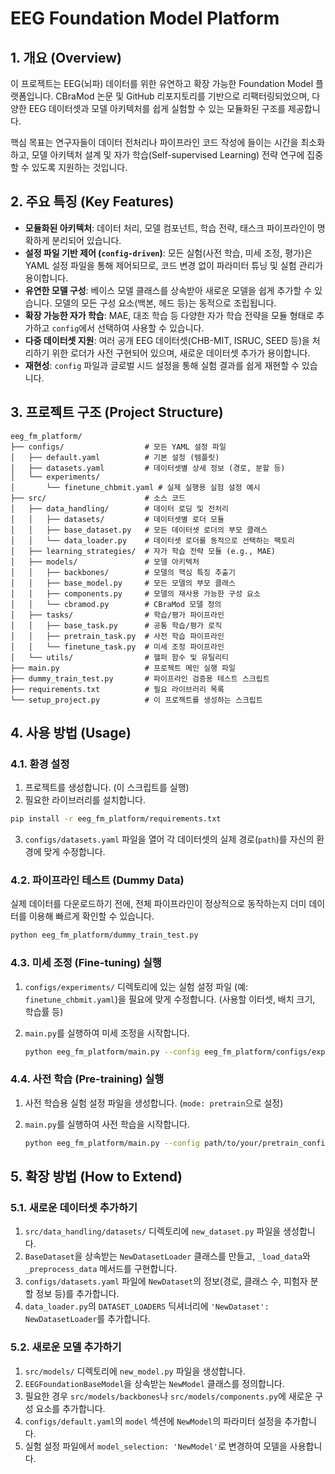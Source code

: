 # EEG Foundation Model Platform

  ## 1. 개요 (Overview)

  이 프로젝트는 EEG(뇌파) 데이터를 위한 유연하고 확장 가능한 Foundation Model 플랫폼입니다. CBraMod 논문 및 GitHub 리포지토리를 기반으로 리팩터링되었으며, 다양한 EEG 데이터셋과 모델 아키텍처를 쉽게 실험할 수 있는 모듈화된 구조를 제공합니다.

  핵심 목표는 연구자들이 데이터 전처리나 파이프라인 코드 작성에 들이는 시간을 최소화하고, 모델 아키텍처 설계 및 자가 학습(Self-supervised Learning) 전략 연구에 집중할 수 있도록 지원하는 것입니다.

  ## 2. 주요 특징 (Key Features)

  - **모듈화된 아키텍처**: 데이터 처리, 모델 컴포넌트, 학습 전략, 태스크 파이프라인이 명확하게 분리되어 있습니다.
  - **설정 파일 기반 제어 (`config-driven`)**: 모든 실험(사전 학습, 미세 조정, 평가)은 YAML 설정 파일을 통해 제어되므로, 코드 변경 없이 파라미터 튜닝 및 실험 관리가 용이합니다.
  - **유연한 모델 구성**: 베이스 모델 클래스를 상속받아 새로운 모델을 쉽게 추가할 수 있습니다. 모델의 모든 구성 요소(백본, 헤드 등)는 동적으로 조립됩니다.
  - **확장 가능한 자가 학습**: MAE, 대조 학습 등 다양한 자가 학습 전략을 모듈 형태로 추가하고 `config`에서 선택하여 사용할 수 있습니다.
  - **다중 데이터셋 지원**: 여러 공개 EEG 데이터셋(CHB-MIT, ISRUC, SEED 등)을 처리하기 위한 로더가 사전 구현되어 있으며, 새로운 데이터셋 추가가 용이합니다.
  - **재현성**: `config` 파일과 글로벌 시드 설정을 통해 실험 결과를 쉽게 재현할 수 있습니다.

  ## 3. 프로젝트 구조 (Project Structure)

  ```
  eeg_fm_platform/
  ├── configs/                  # 모든 YAML 설정 파일
  │   ├── default.yaml          # 기본 설정 (템플릿)
  │   ├── datasets.yaml         # 데이터셋별 상세 정보 (경로, 분할 등)
  │   └── experiments/
  │       └── finetune_chbmit.yaml # 실제 실행용 실험 설정 예시
  ├── src/                      # 소스 코드
  │   ├── data_handling/        # 데이터 로딩 및 전처리
  │   │   ├── datasets/         # 데이터셋별 로더 모듈
  │   │   ├── base_dataset.py   # 모든 데이터셋 로더의 부모 클래스
  │   │   └── data_loader.py    # 데이터셋 로더를 동적으로 선택하는 팩토리
  │   ├── learning_strategies/  # 자가 학습 전략 모듈 (e.g., MAE)
  │   ├── models/               # 모델 아키텍처
  │   │   ├── backbones/        # 모델의 핵심 특징 추출기
  │   │   ├── base_model.py     # 모든 모델의 부모 클래스
  │   │   ├── components.py     # 모델의 재사용 가능한 구성 요소
  │   │   └── cbramod.py        # CBraMod 모델 정의
  │   ├── tasks/                # 학습/평가 파이프라인
  │   │   ├── base_task.py      # 공통 학습/평가 로직
  │   │   ├── pretrain_task.py  # 사전 학습 파이프라인
  │   │   └── finetune_task.py  # 미세 조정 파이프라인
  │   └── utils/                # 헬퍼 함수 및 유틸리티
  ├── main.py                   # 프로젝트 메인 실행 파일
  ├── dummy_train_test.py       # 파이프라인 검증용 테스트 스크립트
  ├── requirements.txt          # 필요 라이브러리 목록
  └── setup_project.py          # 이 프로젝트를 생성하는 스크립트
  ```

  ## 4. 사용 방법 (Usage)

  ### 4.1. 환경 설정

  1.  프로젝트를 생성합니다. (이 스크립트를 실행)
  2.  필요한 라이브러리를 설치합니다.
  ```bash
  pip install -r eeg_fm_platform/requirements.txt
  ```
  3.  `configs/datasets.yaml` 파일을 열어 각 데이터셋의 실제 경로(`path`)를 자신의 환경에 맞게 수정합니다.

  ### 4.2. 파이프라인 테스트 (Dummy Data)

  실제 데이터를 다운로드하기 전에, 전체 파이프라인이 정상적으로 동작하는지 더미 데이터를 이용해 빠르게 확인할 수 있습니다.

  ```bash
  python eeg_fm_platform/dummy_train_test.py
  ```

  ### 4.3. 미세 조정 (Fine-tuning) 실행

  1.  `configs/experiments/` 디렉토리에 있는 실험 설정 파일 (예: `finetune_chbmit.yaml`)을 필요에 맞게 수정합니다. (사용할 이터셋, 배치 크기, 학습률 등)
  2.  `main.py`를 실행하여 미세 조정을 시작합니다.
  
      ```bash
      python eeg_fm_platform/main.py --config eeg_fm_platform/configs/experiments/finetune_chbmit.yaml
      ```

  ### 4.4. 사전 학습 (Pre-training) 실행

  1.  사전 학습용 실험 설정 파일을 생성합니다. (`mode: pretrain`으로 설정)
  2.  `main.py`를 실행하여 사전 학습을 시작합니다.

      ```bash
      python eeg_fm_platform/main.py --config path/to/your/pretrain_config.yaml
  ## 5. 확장 방법 (How to Extend)

  ### 5.1. 새로운 데이터셋 추가하기

  1.  `src/data_handling/datasets/` 디렉토리에 `new_dataset.py` 파일을 생성합니다.
  2.  `BaseDataset`을 상속받는 `NewDatasetLoader` 클래스를 만들고, `_load_data`와 `_preprocess_data` 메서드를 구현합니다.
  3.  `configs/datasets.yaml` 파일에 `NewDataset`의 정보(경로, 클래스 수, 피험자 분할 정보 등)를 추가합니다.
  4.  `data_loader.py`의 `DATASET_LOADERS` 딕셔너리에 `'NewDataset': NewDatasetLoader`를 추가합니다.

  ### 5.2. 새로운 모델 추가하기

  1.  `src/models/` 디렉토리에 `new_model.py` 파일을 생성합니다.
  2.  `EEGFoundationBaseModel`을 상속받는 `NewModel` 클래스를 정의합니다.
  3.  필요한 경우 `src/models/backbones`나 `src/models/components.py`에 새로운 구성 요소를 추가합니다.
  4.  `configs/default.yaml`의 `model` 섹션에 `NewModel`의 파라미터 설정을 추가합니다.
  5.  실험 설정 파일에서 `model_selection: 'NewModel'`로 변경하여 모델을 사용합니다.
